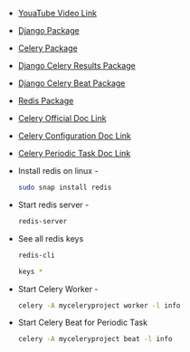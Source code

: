 - [YouaTube Video Link](https://youtu.be/BGiQJgWukRA?si=nAc761dsYbYwOYNN)

- [Django Package](https://pypi.org/project/Django/)

- [Celery Package](https://pypi.org/project/celery/)

- [Django Celery Results Package](https://pypi.org/project/django-celery-results/)

- [Django Celery Beat Package](https://pypi.org/project/django-celery-beat/)

- [Redis Package](https://pypi.org/project/redis/)

- [Celery Official Doc Link](https://docs.celeryq.dev/en/stable/django/first-steps-with-django.html)

- [Celery Configuration Doc Link](https://docs.celeryq.dev/en/stable/userguide/configuration.html)

- [Celery Periodic Task Doc Link](https://docs.celeryq.dev/en/stable/userguide/periodic-tasks.html)

- Install redis on linux -
    ```bash
    sudo snap install redis
    ```

- Start redis server -
    ```bash
    redis-server
    ```

- See all redis keys
    ```bash
    redis-cli
    ```

    ```bash
    keys *
    ```

- Start Celery Worker -
    ```bash
    celery -A myceleryproject worker -l info 
    ```

- Start Celery Beat for Periodic Task
    ```bash
    celery -A myceleryproject beat -l info 
    ```